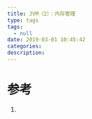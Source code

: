 ```yaml
---
title: JVM（2）：内存管理
type: tags
tags:
  - null
date: 2019-03-01 10:45:42
categories:
description:
---
```


# 参考 #
1. 
